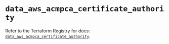 # `data_aws_acmpca_certificate_authority`

Refer to the Terraform Registry for docs: [`data_aws_acmpca_certificate_authority`](https://registry.terraform.io/providers/hashicorp/aws/6.7.0/docs/data-sources/acmpca_certificate_authority).
